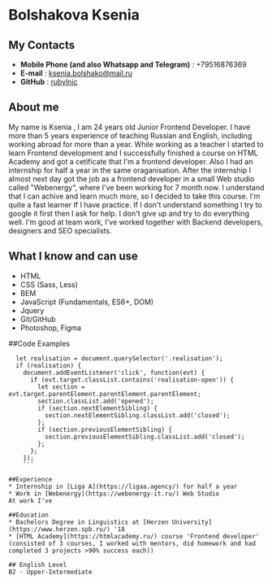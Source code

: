# Bolshakova Ksenia

## My Contacts
* **Mobile Phone (and also Whatsapp and Telegram)** : +79516876369
* **E-mail** : ksenia.bolshako@mail.ru
* **GitHub** : [rubylnic](https://github.com/rubylnic)

## About me
My name is Ksenia , I am 24 years old Junior Frontend Developer. I have more than 5 years experience of teaching Russian and English, including working abroad for more than a year. While working as a teacher I started to learn Frontend development and I successfully finished a course on HTML Academy and got a cetificate that I'm a frontend developer. Also I had an internship for half a year in the same oraganisation. After the internship I almost next day got the job as a frontend developer in a small Web studio called "Webenergy", where I've been working for 7 month now. 
I understand that I can achive and learn much more, so I decided to take this course. I'm quite a fast learner If I have practice. If I don't understand something I try to google it first then I ask for help. I don't give up and try to do everything well. I'm good at team work, I've worked together with Backend developers, designers and SEO specialists.

## What I know and can use
* HTML
* CSS (Sass, Less)
* BEM
* JavaScript (Fundamentals, ES6+, DOM)
* Jquery 
* Git/GitHub
* Photoshop, Figma


##Code Examples
```
  let realisation = document.querySelector('.realisation');
  if (realisation) {
    document.addEventListener('click', function(evt) {
      if (evt.target.classList.contains('realisation-open')) {
        let section = evt.target.parentElement.parentElement.parentElement;
        section.classList.add('opened');
        if (section.nextElementSibling) {
          section.nextElementSibling.classList.add('closed');
        };
        if (section.previousElementSibling) {
          section.previousElementSibling.classList.add('closed');
        };
      };
    });
    ```

##Experience
* Internship in [Liga A](https://ligaa.agency/) for half a year
* Work in [Webenergy](https://webenergy-it.ru/) Web Studio
At work I've 

##Education
* Bachelors Degree in Linguistics at [Herzen University](https://www.herzen.spb.ru/) '18
* [HTML Academy](https://htmlacademy.ru/) course 'Frontend developer' (consisted of 3 courses, I worked with mentors, did homework and had completed 3 projects >90% success each))

## English Level
B2 - Upper-Intermediate